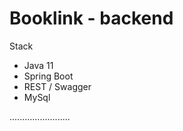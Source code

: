 # Booklink - backend

Stack
- Java 11
- Spring Boot
- REST / Swagger
- MySql

........................